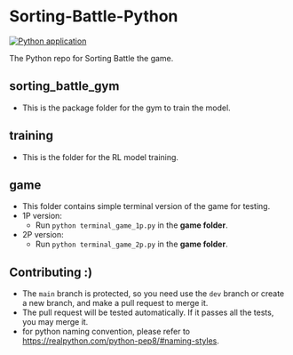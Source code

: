 # Sorting-Battle-Python
[![Python application](https://github.com/jerry20091103/Sorting-Battle-Python/actions/workflows/python-app.yml/badge.svg)](https://github.com/jerry20091103/Sorting-Battle-Python/actions/workflows/python-app.yml)

The Python repo for Sorting Battle the game.

## sorting_battle_gym
- This is the package folder for the gym to train the model.

## training
- This is the folder for the RL model training.

## game
- This folder contains simple terminal version of the game for testing.
- 1P version:
    - Run `python terminal_game_1p.py` in the **game folder**.
- 2P version:
    - Run `python terminal_game_2p.py` in the **game folder**.

## Contributing :)
- The `main` branch is protected, so you need use the `dev` branch or create a new branch, and make a pull request to merge it.
- The pull request will be tested automatically. If it passes all the tests, you may merge it.
- for python naming convention, please refer to https://realpython.com/python-pep8/#naming-styles.

